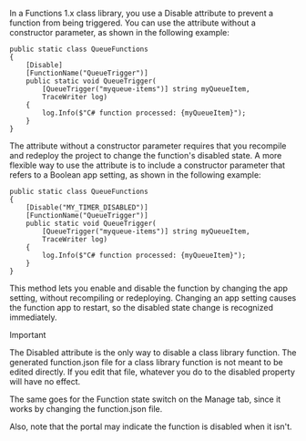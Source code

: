 In a Functions 1.x class library, you use a Disable attribute to prevent a function from being triggered. You can use the attribute without a constructor parameter, as shown in the following example:

```
public static class QueueFunctions
{
    [Disable]
    [FunctionName("QueueTrigger")]
    public static void QueueTrigger(
        [QueueTrigger("myqueue-items")] string myQueueItem, 
        TraceWriter log)
    {
        log.Info($"C# function processed: {myQueueItem}");
    }
}
```

The attribute without a constructor parameter requires that you recompile and redeploy the project to change the function's disabled state. A more flexible way to use the attribute is to include a constructor parameter that refers to a Boolean app setting, as shown in the following example:

```
public static class QueueFunctions
{
    [Disable("MY_TIMER_DISABLED")]
    [FunctionName("QueueTrigger")]
    public static void QueueTrigger(
        [QueueTrigger("myqueue-items")] string myQueueItem, 
        TraceWriter log)
    {
        log.Info($"C# function processed: {myQueueItem}");
    }
}
```

This method lets you enable and disable the function by changing the app setting, without recompiling or redeploying. Changing an app setting causes the function app to restart, so the disabled state change is recognized immediately.

 Important

The Disabled attribute is the only way to disable a class library function. The generated function.json file for a class library function is not meant to be edited directly. If you edit that file, whatever you do to the disabled property will have no effect.

The same goes for the Function state switch on the Manage tab, since it works by changing the function.json file.

Also, note that the portal may indicate the function is disabled when it isn't.